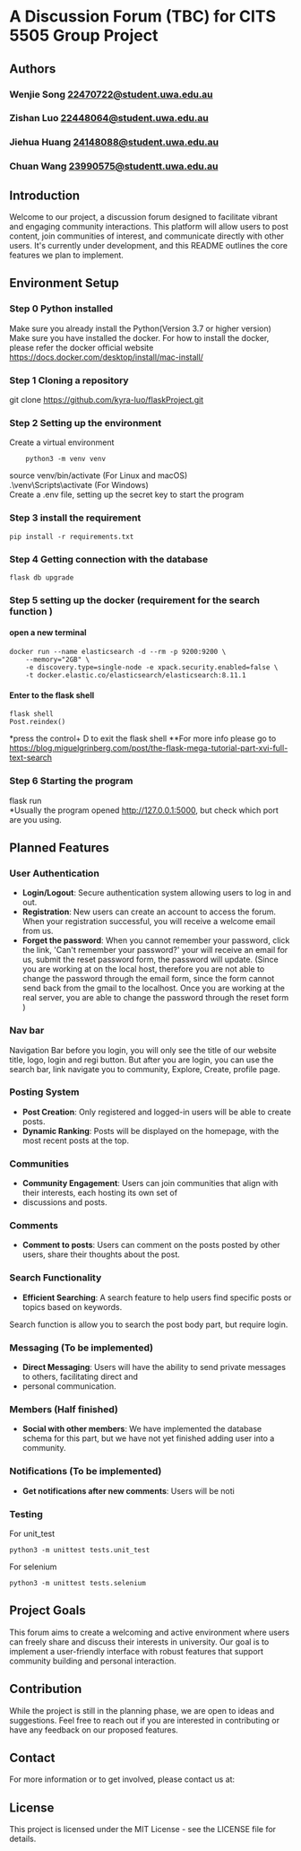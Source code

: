 # A Discussion Forum (TBC) for CITS 5505 Group Project 
## Authors
### Wenjie Song 22470722@student.uwa.edu.au
### Zishan Luo 22448064@student.uwa.edu.au
### Jiehua Huang 24148088@student.uwa.edu.au
### Chuan Wang 23990575@studentt.uwa.edu.au

## Introduction

Welcome to our project, a discussion forum designed to facilitate vibrant and engaging community interactions. This platform will allow users to post content, join communities of interest, and communicate directly with other users. It's currently under development, and this README outlines the core features we plan to implement.

## Environment Setup

### Step 0 Python installed 
Make sure you already install the Python(Version 3.7 or higher version)<br>
Make sure you have installed the docker. For how to install the docker, please refer the docker official website
https://docs.docker.com/desktop/install/mac-install/

### Step 1 Cloning a repository
git clone https://github.com/kyra-luo/flaskProject.git<br>

### Step 2 Setting up the environment 
Create a virtual environment<br>

```
    python3 -m venv venv
```

source venv/bin/activate (For Linux and macOS)<br>
.\venv\Scripts\activate  (For Windows)<br>
Create a .env file, setting up the secret key to start the program
### Step 3 install the requirement 

```
pip install -r requirements.txt
```

### Step 4 Getting connection with the database

```
flask db upgrade
```

### Step 5 setting up the docker (requirement for the search function )

#### open a new terminal

```
docker run --name elasticsearch -d --rm -p 9200:9200 \
    --memory="2GB" \
    -e discovery.type=single-node -e xpack.security.enabled=false \
    -t docker.elastic.co/elasticsearch/elasticsearch:8.11.1
```

#### Enter to the flask shell

```
flask shell
Post.reindex()
```

*press the control+ D to exit the flask shell
**For more info please go to https://blog.miguelgrinberg.com/post/the-flask-mega-tutorial-part-xvi-full-text-search

### Step 6 Starting the program 
flask run <br>
*Usually the program opened http://127.0.0.1:5000, but check which port are you using.


## Planned Features

### User Authentication

- **Login/Logout**: Secure authentication system allowing users to log in and out.
- **Registration**: New users can create an account to access the forum. When your 
registration successful, you will receive a welcome email from us.
- **Forget the password**: When you cannot remember your password, click the link, 'Can't remember your password?'
your will receive an email for us, submit the reset password form, the password will update. (Since you are working at 
on the local host, therefore you are not able to change the password through the email form, since the form cannot send 
back from the gmail to the localhost. Once you are working at the real server, you are able to change the password 
through the reset form  )

### Nav bar 
Navigation Bar before you login, you will only see the title of our website title, logo, login and regi button. 
But after you are login, you can use the search bar, link navigate you to community, Explore, Create, profile page.

### Posting System

- **Post Creation**: Only registered and logged-in users will be able to create posts.
- **Dynamic Ranking**: Posts will be displayed on the homepage, with the most recent posts at the top.

### Communities

- **Community Engagement**: Users can join communities that align with their interests, each hosting its own set of 
- discussions and posts.

### Comments

- **Comment to posts**: Users can comment on the posts posted by other users, share their thoughts about the post.

### Search Functionality

- **Efficient Searching**: A search feature to help users find specific posts or topics based on keywords.<br>

Search function is allow you to search the post body part, but require login.

### Messaging (To be implemented)

- **Direct Messaging**: Users will have the ability to send private messages to others, facilitating direct and 
- personal communication.

### Members (Half finished)

- **Social with other members**: We have implemented the database schema for this part, but we have not yet finished adding user into a community.

### Notifications (To be implemented)

- **Get notifications after new comments**: Users will be noti

### Testing 
For unit_test
```
python3 -m unittest tests.unit_test
```
For selenium
```
python3 -m unittest tests.selenium
```

## Project Goals

This forum aims to create a welcoming and active environment where users can freely share and discuss their interests in university. 
Our goal is to implement a user-friendly interface with robust features that support community building and personal 
interaction.

## Contribution

While the project is still in the planning phase, we are open to ideas and suggestions. Feel free to reach out if you 
are interested in contributing or have any feedback on our proposed features.

## Contact

For more information or to get involved, please contact us at:


## License

This project is licensed under the MIT License - see the LICENSE file for details.

